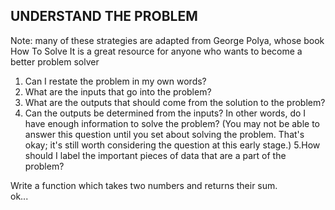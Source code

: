 ## UNDERSTAND THE PROBLEM

Note: many of these strategies are adapted from George Polya, whose book How To Solve
It is a great resource for anyone who wants to become a better problem solver

1. Can I restate the problem in my own words?
2. What are the inputs that go into the problem?
3. What are the outputs that should come from the solution to the problem?
4. Can the outputs be determined from the inputs? In other words, do I have enough information to solve the problem? (You may not be able to answer this question until you set about solving the problem. That's okay; it's still worth considering the question at this early stage.)
   5.How should I label the important pieces of data that are a part of the problem?

Write a function which takes two numbers and returns their sum.  
ok...
